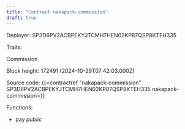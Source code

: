 ```yaml
---
title: "Contract nakapack-commission"
draft: true
---
```

Deployer: SP3D6PV2ACBPEKYJTCMH7HEN02KP87QSP8KTEH335

Traits:
 
Commission


Block height: 172491 (2024-10-29T07:42:03.000Z)

Source code: {{<contractref "nakapack-commission" SP3D6PV2ACBPEKYJTCMH7HEN02KP87QSP8KTEH335 nakapack-commission>}}

Functions:

* pay _public_

